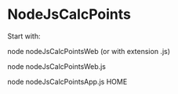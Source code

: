 # NodeJsCalcPoints
Start with:

node nodeJsCalcPointsWeb (or with extension .js)

node nodeJsCalcPointsWeb.js

node nodeJsCalcPointsApp.js HOME

